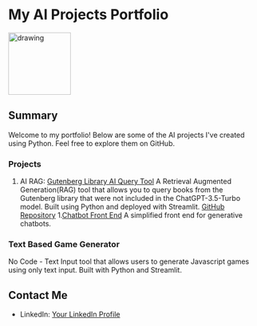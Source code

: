 # My AI Projects Portfolio
<img src="Ward_Portrait.jpg" alt="drawing" width="125"/>


## Summary
Welcome to my portfolio! Below are some of the AI projects I've created using Python. Feel free to explore them on GitHub.

### Projects

1. AI RAG: [Gutenberg Library AI Query Tool](https://gutenberg.streamlit.app/) A Retrieval Augmented Generation(RAG) tool that allows you to query books from the Gutenberg library that were not included in the ChatGPT-3.5-Turbo model. Built using Python and deployed with Streamlit. [GitHub Repository](https://gutenberg.streamlit.app/)
1.[Chatbot Front End](https://appchatpy-lg3uuisgagqdcuik8wgkfg.streamlit.app/) A simplified front end for generative chatbots.

### Text Based Game Generator
No Code - Text Input tool that allows users to generate Javascript games using only text input.  Built with Python and Streamlit.


## Contact Me
- LinkedIn: [Your LinkedIn Profile](https://www.linkedin.com/in/wgreunke/)
